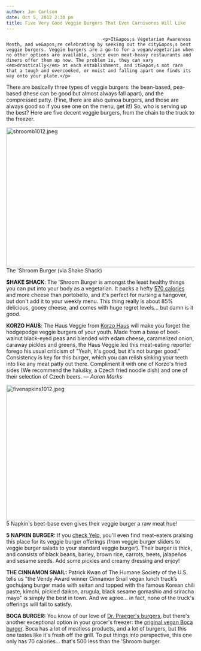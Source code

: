 ```yaml
---
author: Jen Carlson
date: Oct 5, 2012 2:30 pm
title: Five Very Good Veggie Burgers That Even Carnivores Will Like
---
```


	
										<p>It&apos;s Vegetarian Awareness Month, and we&apos;re celebrating by seeking out the city&apos;s best veggie burgers. Veggie burgers are a go-to for a vegan/vegetarian when no other options are available, since even meat-heavy restaurants and diners offer them up now. The problem is, they can vary <em>drastically</em> at each establishment, and it&apos;s not rare that a tough and overcooked, or moist and falling apart one finds its way onto your plate.</p>

<p>There are basically three types of veggie burgers: the bean-based, pea-based (these can be good but almost always fall apart), and the compressed patty. (Fine, there are also quinoa burgers, and those are always good so if you see one on the menu, get it!) So, who is serving up the best? Here are five decent veggie burgers, from the chain to the truck to the freezer.</p>

<p><span class="mt-enclosure mt-enclosure-image" style="display: inline;"> <img alt="shroomb1012.jpeg" src="https://web.archive.org/web/20160607100748im_/http://gothamist.com/attachments/arts_jen/shroomb1012.jpeg" width="640" height="373" class="image-none"> </span><br>
<span class="photo_caption">The &apos;Shroom Burger (via Shake Shack)</span></p>

<p><strong>SHAKE SHACK</strong>: The &apos;Shroom Burger is amongst the least healthy things you can put into your body as a vegetarian. It packs a hefty <a href="https://web.archive.org/web/20160607100748/http://gothamist.com/2012/09/20/you_will_no_longer_be_able_to_ignor.php">570 calories</a> and more cheese than portobello, and it&apos;s perfect for nursing a hangover, but don&apos;t add it to your weekly menu. This thing really is about 85% delicious, gooey cheese, and comes with huge regret levels... but damn is it <em>good</em>.</p>

<p><strong>KORZO HAUS</strong>: The Haus Veggie from <a href="https://web.archive.org/web/20160607100748/http://www.korzorestaurant.com/">Korzo Haus</a> will make you forget the hodgepodge veggie burgers of your youth. Made from a base of beet-walnut black-eyed peas and blended with edam cheese, caramelized onion, caraway pickles and greens, the Haus Veggie led this meat-eating reporter forego his usual criticism of &quot;Yeah, it&apos;s good, but it&apos;s not burger good.&quot; Consistency is key for this burger, which you can relish sinking your teeth into like any meat patty out there. Compliment it with one of Korzo&apos;s fried sides (We recommend the halu&#x161;ky, a Czech fried noodle dish) and one of their selection of Czech beers. &#x2014; <em>Aaron Marks</em></p>

<p><span class="mt-enclosure mt-enclosure-image" style="display: inline;"> <img alt="fivenapkins1012.jpeg" src="https://web.archive.org/web/20160607100748im_/http://gothamist.com/attachments/arts_jen/fivenapkins1012.jpeg" width="640" height="361" class="image-none"> </span><br>
<span class="photo_caption">5 Napkin&apos;s beet-base even gives their veggie burger a raw meat hue!</span></p>

<p><strong>5 NAPKIN BURGER:</strong> If you <a href="https://web.archive.org/web/20160607100748/http://www.yelp.com/biz/5-napkin-burger-new-york#query:veggie%20burger">check Yelp</a>, you&apos;ll even find meat-eaters praising this place for its veggie burger offerings (from veggie burger sliders to veggie burger salads to your standard veggie burger). Their burger is thick, and consists of black beans, barley, brown rice, carrots, beets, jalape&#xF1;os and sesame seeds. Add some pickles and creamy dressing and enjoy!</p>

<p><strong>THE CINNAMON SNAIL:</strong> Patrick Kwan of The Humane Society of the U.S. tells us &quot;the Vendy Award winner Cinnamon Snail vegan lunch truck&#x2019;s gochujang burger made with seitan and topped with the famous Korean chili paste, kimchi, pickled daikon, arugula, black sesame gomashio and sriracha mayo&quot; is simply the best in town. And we agree... in fact, none of the truck&apos;s offerings will fail to satisfy.</p>

<p><strong>BOCA BURGER:</strong> You know of our love of <a href="https://web.archive.org/web/20160607100748/http://gothamist.com/2012/10/01/rip_dr_peter_praeger_creator_of_the.php">Dr. Praeger&apos;s burgers</a>, but there&apos;s another exceptional option in your grocer&apos;s freezer: the <a href="https://web.archive.org/web/20160607100748/http://www.bocaburger.com/products/boca-burgers.aspx?productBox=0">original vegan Boca burger</a>. Boca has a lot of meatless products, and a lot of burgers, but this one tastes like it&apos;s fresh off the grill. To put things into perspective, this one only has 70 calories... that&apos;s 500 less than the &apos;Shroom burger.</p>					
										
									
				